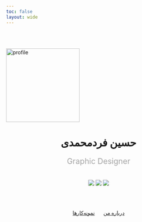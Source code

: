 ```yaml
---
toc: false
layout: wide
---
```


<br/><br/>

<img src="images/Asset.png" alt="profile" loading="lazy" width="200px">

<h1 align="center">حسین فردمحمدی</h1>

<p align="center" style="color: #a5a5a5; font-size: 1.5em">Graphic Designer</p>

<br/>

<div align="center" class="group1">
  <a href="http://instagram.com/hoseinfm.ir" title="اینستاگرام" class="footer-link"><img src="images/instagram.svg" class="footer-svg"></a>
  <a href="https://t.me/fardmim" title="تلگرام" class="footer-link"><img src="images/telegram.svg" class="footer-svg"></a>
  <a href="https://eitaa.com/fardmim" title="ایتا" class="footer-link"><img src="images/eitaa.svg" class="footer-svg"></a>
</div>

<br/><br/>


<div align="center">
<a href="about" class="button1" style="margin: 0px 10px;">درباره من</a>
<a href="portfolio" class="button2" style="margin: 0px 10px;">نمونه‌کارها</a>
</div>